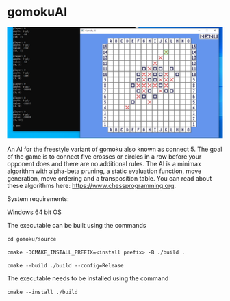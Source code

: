 # gomokuAI

![](https://github.com/karacsm/gomokuAI/blob/main/images/won.png?raw=true)

An AI for the freestyle variant of gomoku also known as connect 5. The goal of the game is to connect five crosses or circles in a row before your opponent does and there are no additional rules. The AI is a minimax algorithm with alpha-beta pruning, a static evaluation function, move generation, move ordering and a transposition table. You can read about these algorithms here: https://www.chessprogramming.org.

System requirements:

Windows 64 bit OS

The executable can be built using the commands 

`cd gomoku/source`

`cmake -DCMAKE_INSTALL_PREFIX=<install prefix> -B ./build .`

`cmake --build ./build --config=Release`

The executable needs to be installed using the command

`cmake --install ./build`


